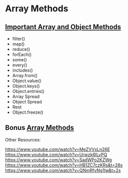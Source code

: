 # Array Methods

## [Important Array and Object Methods](https://codeburst.io/useful-javascript-array-and-object-methods-6c7971d93230)
* filter()
* map()
* reduce()
* forEach()
* some()
* every()
* includes()
* Array.from()
* Object.value()
* Object.keys()
* Object.entries()
* Array Spread
* Object Spread
* Rest
* Object.freeze()

## Bonus [Array Methods](https://javascript.info/array-methods)
Other Resources:

https://www.youtube.com/watch?v=MeZVVxLn26E
https://www.youtube.com/watch?v=Urwzk6ILvPQ
https://www.youtube.com/watch?v=SadWPo2KZWg
https://www.youtube.com/watch?v=HB1ZC7czKRs&t=28s
https://www.youtube.com/watch?v=QNmRfyNg1lw&t=2s


